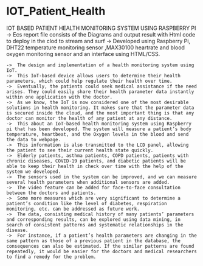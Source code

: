 # IOT_Patient_Health
IOT BASED PATIENT HEALTH MONITORING SYSTEM USING RASPBERRY PI
->  Ecs report file consists of the Diagrams and output result with Html code to deploy in the clod to stream and surf
->  Developed using Raspberry Pi, DHT22 temperature monitoring sensor ,MAX30100 heartrate and blood oxygen 
monitoring sensor and an interface using HTML/CSS.

    ->  The design and implementation of a health monitoring system using IoT. 
    ->  This IoT-based device allows users to determine their health parameters, which could help regulate their health over time.
    ->  Eventually, the patients could seek medical assistance if the need arises. They could easily share their health parameter data instantly within one application with the doctor. 
    ->  As we know, the IoT is now considered one of the most desirable solutions in health monitoring. It makes sure that the parameter data is secured inside the cloud, and the most important thing is that any doctor can monitor the health of any patient at any distance.
    ->  This about an IoT-based health monitoring system using Raspberry pi that has been developed. The system will measure a patient’s body temperature, heartbeat, and the Oxygen levels in the blood and send the data to webpage. 
    ->  This information is also transmitted to the LCD panel, allowing the patient to see their current health state quickly.
    ->  Elderly patients, asthma patients, COPD patients, patients with chronic diseases, COVID-19 patients, and diabetic patients will be able to keep their health in check over time with the help of the system we developed.
    ->  The sensors used in the system can be improved, and we can measure several health parameters when additional sensors are added.
    ->  The video feature can be added for face-to-face consultation between the doctors and patients.
    ->  Some more measures which are very significant to determine a patient’s condition like the level of diabetes, respiration monitoring, etc. can be addressed as future work.
    ->  The data, consisting medical history of many patients’ parameters and corresponding results, can be explored using data mining, in search of consistent patterns and systematic relationships in the disease.
    ->  For instance, if a patient’s health parameters are changing in the same pattern as those of a previous patient in the database, the consequences can also be estimated. If the similar patterns are found repeatedly, it would be easier for the doctors and medical researchers to find a remedy for the problem.
